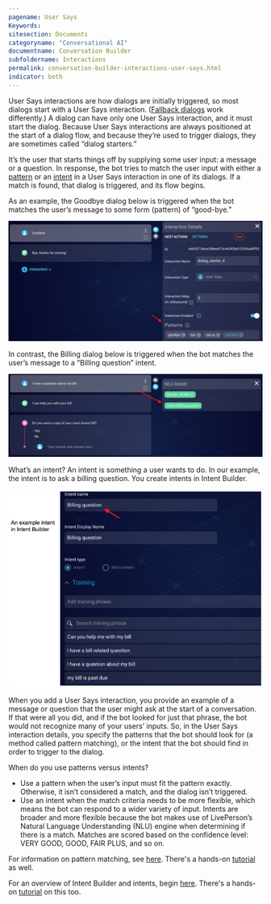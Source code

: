 ```yaml
---
pagename: User Says
Keywords:
sitesection: Documents
categoryname: "Conversational AI"
documentname: Conversation Builder
subfoldername: Interactions
permalink: conversation-builder-interactions-user-says.html
indicator: both
---
```


User Says interactions are how dialogs are initially triggered, so most dialogs start with a User Says interaction. ([Fallback dialogs](conversation-builder-dialogs-fallback-dialogs.html) work differently.) A dialog can have only one User Says interaction, and it must start the dialog. Because User Says interactions are always positioned at the start of a dialog flow, and because they’re used to trigger dialogs, they are sometimes called “dialog starters.”

It’s the user that starts things off by supplying some user input: a message or a question. In response, the bot tries to match the user input with either a [pattern](conversation-builder-conversation-builder-response-match-actions.html#pattern-matching) or an [intent](intent-builder-intents.html) in a User Says interaction in one of its dialogs. If a match is found, that dialog is triggered, and its flow begins.

As an example, the Goodbye dialog below is triggered when the bot matches the user’s message to some form (pattern) of “good-bye.”

<img class="fancyimage" style="width:800px" src="img/ConvoBuilder/interactions_userSays1.png">

In contrast, the Billing dialog below is triggered when the bot matches the user’s message to a “Billing question” intent.

<img class="fancyimage" style="width:800px" src="img/ConvoBuilder/interactions_userSays2.png">

What’s an intent? An intent is something a user wants to do. In our example, the intent is to ask a billing question. You create intents in Intent Builder.

<img style="width:600px" src="img/ConvoBuilder/interactions_userSays3.png">

When you add a User Says interaction, you provide an example of a message or question that the user might ask at the start of a conversation. If that were all you did, and if the bot looked for just that phrase, the bot would not recognize many of your users’ inputs. So, in the User Says interaction details, you specify the patterns that the bot should look for (a method called pattern matching), or the intent that the bot should find in order to trigger to the dialog.

When do you use patterns versus intents?

- Use a pattern when the user’s input must fit the pattern exactly. Otherwise, it isn’t considered a match, and the dialog isn’t triggered.
- Use an intent when the match criteria needs to be more flexible, which means the bot can respond to a wider variety of input. Intents are broader and more flexible because the bot makes use of LivePerson’s Natural Language Understanding (NLU) engine when determining if there is a match. Matches are scored based on the confidence level: VERY GOOD, GOOD, FAIR PLUS, and so on.

For information on pattern matching, see [here](conversation-builder-interactions-interaction-basics.html#specify-patterns-in-interactions). There's a hands-on [tutorial](conversation-builder-getting-started-1-dialogs-and-patterns.html) as well.

For an overview of Intent Builder and intents, begin [here](intent-builder-overview.html). There's a hands-on [tutorial](conversation-builder-getting-started-2-intents.html) on this too. 